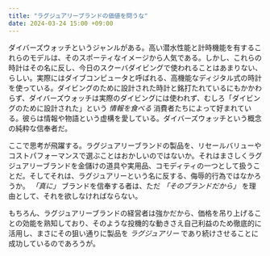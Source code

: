 ```yaml
---
title: "ラグジュアリーブランドの価値を問うな"
date: 2024-03-24 15:00 +09:00    
---
```


ダイバーズウォッチというジャンルがある。高い潜水性能と計時機能を有するこれらのモデルは、そのスポーティなイメージから人気である。しかし、これらの時計はその名に反し、今日のスクーバダイビングで使われることはあまりない、らしい。実際にはダイブコンピュータと呼ばれる、高機能なディジタル式の時計を使っている。ダイビングのために設計された時計と銘打たれているにもかかわらず、ダイバーズウォッチは実際のダイビングには使われず、むしろ「ダイビングのために設計された」という _情報を食べる_ 消費者たちによって好まれている。彼らは情報や物語という虚構を愛している。ダイバーズウォッチという概念の純粋な信奉者だ。

ここで思考が飛躍する。ラグジュアリーブランドの製品を、リセールバリューやコストパフォーマンスで選ぶことはおかしいのではないか。それはまさしくラグジュアリーブランドを金儲けの道具や実用品、コモディティの一つとして扱うことだ。そしてそれは、ラグジュアリーという名に反する、侮辱的行為ではなかろうか。 _「真に」_ ブランドを信奉する者は、ただ _「そのブランドだから」_ を理由として、それを欲しなければならない。

もちろん、ラグジュアリーブランドの経営者は強かだから、価格を吊り上げることの効能を熟知しており、そのような投機的な動きさえ自己利益のため徹底的に活用し、まさにその狙い通りに製品を _ラグジュアリー_ であり続けさせることに成功しているのであろうが。
